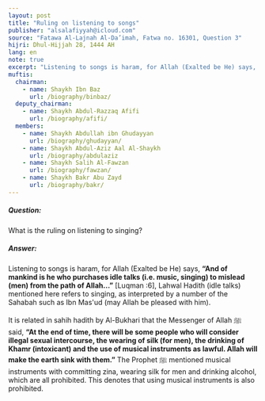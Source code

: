 ```yaml
---
layout: post
title: "Ruling on listening to songs"
publisher: "alsalafiyyah@icloud.com"
source: "Fatawa Al-Lajnah Al-Da’imah, Fatwa no. 16301‏, Question 3"
hijri: Dhul-Hijjah 28, 1444 AH
lang: en
note: true
excerpt: "Listening to songs is haram, for Allah (Exalted be He) says, And of mankind is he who purchases idle talks (i.e. music, singing) to mislead (men) from the path of Allah…"
muftis:
  chairman: 
    - name: Shaykh Ibn Baz
      url: /biography/binbaz/
  deputy_chairman:
    - name: Shaykh Abdul-Razzaq Afifi
      url: /biography/afifi/
  members:
    - name: Shaykh Abdullah ibn Ghudayyan
      url: /biography/ghudayyan/
    - name: Shaykh Abdul-Aziz Aal Al-Shaykh
      url: /biography/abdulaziz
    - name: Shaykh Salih Al-Fawzan
      url: /biography/fawzan/
    - name: Shaykh Bakr Abu Zayd
      url: /biography/bakr/
---
```


##### Question: 

What is the ruling on listening to singing?

##### Answer: 

Listening to songs is haram, for Allah (Exalted be He) says, **“And of mankind is he who purchases idle talks (i.e. music, singing) to mislead (men) from the path of Allah…”** [Luqman :6], Lahwal Hadith (idle talks) mentioned here refers to singing, as interpreted by a number of the Sahabah such as Ibn Mas'ud (may Allah be pleased with him). 

It is related in sahih hadith by Al-Bukhari that the Messenger of Allah ﷺ said, **“At the end of time, there will be some people who will consider illegal sexual intercourse, the wearing of silk (for men), the drinking of Khamr (intoxicant) and the use of musical instruments as lawful. Allah will make the earth sink with them.”** The Prophet ﷺ mentioned musical instruments with committing zina, wearing silk for men and drinking alcohol, which are all prohibited. This denotes that using musical instruments is also prohibited. 

